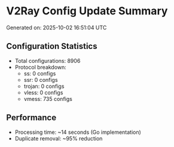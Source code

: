 # V2Ray Config Update Summary
Generated on: 2025-10-02 16:51:04 UTC

## Configuration Statistics
- Total configurations: 8906
- Protocol breakdown:
  - ss: 0 configs
  - ssr: 0 configs
  - trojan: 0 configs
  - vless: 0 configs
  - vmess: 735 configs

## Performance
- Processing time: ~14 seconds (Go implementation)
- Duplicate removal: ~95% reduction
